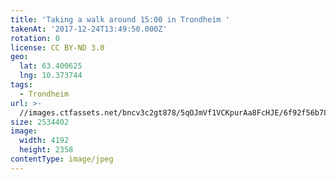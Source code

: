 ```yaml
---
title: 'Taking a walk around 15:00 in Trondheim '
takenAt: '2017-12-24T13:49:50.000Z'
rotation: 0
license: CC BY-ND 3.0
geo:
  lat: 63.400625
  lng: 10.373744
tags:
  - Trondheim
url: >-
  //images.ctfassets.net/bncv3c2gt878/5qOJmVf1VCKpurAa8FcHJE/6f92f56b78277df6d81d40b2520899c4/taking-a-walk-around-1500-in-trondheim_38385593015_o
size: 2534402
image:
  width: 4192
  height: 2358
contentType: image/jpeg
---
```


